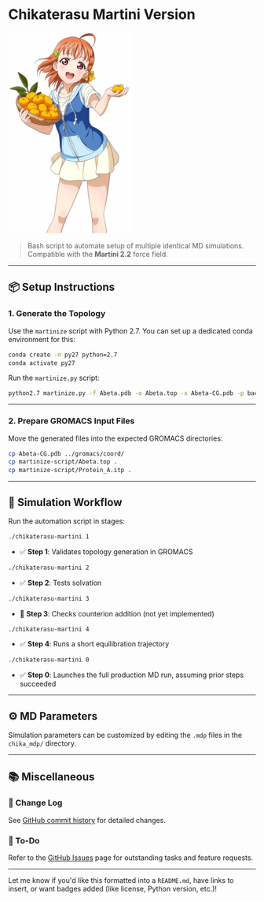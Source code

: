 # Chikaterasu Martini Version

![Chikaterasu Logo](logo.png)

> Bash script to automate setup of multiple identical MD simulations.  
> Compatible with the **Martini 2.2** force field.

---

## 📦 Setup Instructions

### 1. Generate the Topology

Use the `martinize` script with Python 2.7. You can set up a dedicated conda environment for this:

```bash
conda create -n py27 python=2.7
conda activate py27
```

Run the `martinize.py` script:

```bash
python2.7 martinize.py -f Abeta.pdb -o Abeta.top -x Abeta-CG.pdb -p backbone
```

---

### 2. Prepare GROMACS Input Files

Move the generated files into the expected GROMACS directories:

```bash
cp Abeta-CG.pdb ../gromacs/coord/
cp martinize-script/Abeta.top .
cp martinize-script/Protein_A.itp .
```

---

## 🚀 Simulation Workflow

Run the automation script in stages:

```bash
./chikaterasu-martini 1
```

- ✅ **Step 1**: Validates topology generation in GROMACS

```bash
./chikaterasu-martini 2
```

- ✅ **Step 2**: Tests solvation

```bash
./chikaterasu-martini 3
```

- 🚧 **Step 3**: Checks counterion addition (not yet implemented)

```bash
./chikaterasu-martini 4
```

- ✅ **Step 4**: Runs a short equilibration trajectory

```bash
./chikaterasu-martini 0
```

- ✅ **Step 0**: Launches the full production MD run, assuming prior steps succeeded

---

## ⚙️ MD Parameters

Simulation parameters can be customized by editing the `.mdp` files in the `chika_mdp/` directory.

---

## 📚 Miscellaneous

### 📝 Change Log

See [GitHub commit history](#) for detailed changes.

### 📌 To-Do

Refer to the [GitHub Issues](#) page for outstanding tasks and feature requests.

---

Let me know if you'd like this formatted into a `README.md`, have links to insert, or want badges added (like license, Python version, etc.)!

